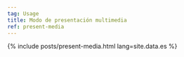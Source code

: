 ```yaml
---
tag: Usage
title: Modo de presentación multimedia
ref: present-media
---
```


{% include posts/present-media.html lang=site.data.es %}

